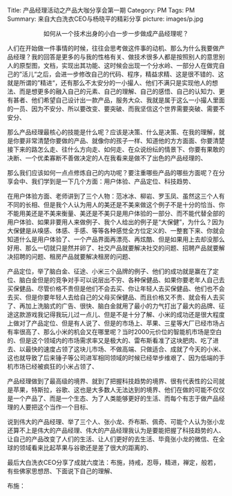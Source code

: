 Title: 产品经理活动之产品大咖分享会第一期
Category: PM
Tags: PM
Summary: 来自大白洗衣CEO与杨晓平的精彩分享
picture: images/p.jpg


<center>如何从一个技术出身的小白一步一步做成产品经理呢？</center>


人们在开始做一件事情的时候，往往会思考做这件事的动机、那么为什么我要做产品经理？我的回答是更多的与我的性格有关、做技术很多人都是按照别人的意思别人的原型图，文档，实现出其功能、这时候会出现一个分水岭、一部分人在做完自己的”活儿“之后，会进一步修改自己的代码、程序，精益求精、这是很不错的、这就是所谓的”精进“，还有那么不太安分的一小撮人、他们不满只是实现他人的想法、而是想更多的融入自己的元素、自己的理解、自己的感悟、自己的认知力、更有甚者、他们希望自己设计出一款产品，服务大众、我就是属于这么一小撮人里面的一员、因为不安分、所以要改变、要突破、而我坚信这个世界需要突破、需要不安分、  

那么产品经理最核心的技能是什么呢？应该是决策、什么是决策、在我的理解，就是你要非常清楚你要做的产品、就像你的孩子一样、知道他的方方面面、你要清楚接下来的路怎么走、往什么方向走、如何走、在众说纷纭的情景下、你要有果敢的决断、一个优柔寡断不善做决定的人在我看来是做不了出色的产品经理的、

那么我们应该如何一点点修炼自己的内功呢？要注重哪些产品的哪些方面呢？在分享会中、我们学到是一下几个方面：用户体验、产品定位、科技趋势、  

在用户体验方面、老师讲到了三个人物：范冰冰、柳岩、罗玉凤、虽然这三个人有不同的长相、但是我个人认为用人的美还是不美来做这个例子不是十分的恰当、你不能用美还是不美来衡量、美还是不美只是用户体验的一部分、而不能代替全部的用户体验、如果非要用人来做例子、我个人给出的例子是“大保健”，为什么？因为大保健是从嗅感、体感、手感、等等各种感觉全方位定义的、一整套下来、你就会知道什么是用户体验了、一个产品界面再漂亮、再炫酷、但是如果用上去却没那么好用、那么一切就只是然并卵了、社交产品就要解决社交的问题、招聘产品就要解决招聘的问题、租房产品就要解决租房的问题、  

产品定位，举了脑白金、征途、小米三个品牌的例子、他们的成功就是赢在了定位、脑白金但是的竞争对手可以说层出不穷、各种保健品、如果你要老年人自己去买保健品、尽管价格不贵但是他们不会去买、你让年轻人去买保健品、他们也不会去买、但是你要年轻人去给自己的父母买保健品、而且价格又不贵、就会有人去买了、再加上洗脑式的广告、很快、脑白金就用了最小的力气打出了最大的品牌、征途这款游戏我记得我玩儿过一点儿、但是不是十分了解、小米的成功还是很大程度上做对了产品定位、但是有人说了、但是的市场上、苹果、三星等大厂已经市场占有率很高了、那么小米的机会又在哪里呢？当时2000元价位的智能机市场是空白的、但是这个领域内的市场需求率又是极大的、雷布斯看准了这块肥肉、吃了进去、以最快的速度占领了这块儿市场、不做高端、只做适合、成就了今天的小米、这也就导致了后来锤子等公司进军相同领域的时候已经举步维艰了、因为低端的手机市场已经被疯狂的小米占领了、

产品经理做到了最高级的境界、就到了把握科技趋势的境界、很有代表性的公司就是苹果，特斯拉，谷歌、这也是大多数人无法达到的境界、他们在做的可能不仅仅是一个产品了、而是一个生态、为了人类能够更好的生活、而每个有志于做产品经理的人要把这个当作一个目标、

说到伟大的产品经理、举了三个人、张小龙、乔布斯、佩奇、可能个人认为张小龙还算不上是伟大的产品经理、伟大的产品经理我认为是要能把握了科技趋势的人、让自己的产品改变了人们的生活、让人们更好的去生活、毕竟张小龙的微信、在全球的领域看来比起苹果与谷歌还是差了很大的距离的、  

最后大白洗衣CEO分享了成就六度法：布施，持戒，忍辱，精进，禅定，般若，有些佛家思想昂、下面说下自己的理解、

布施：